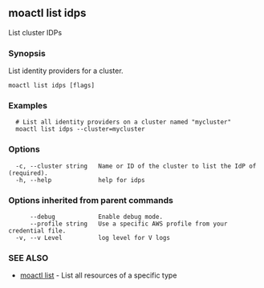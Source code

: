 ## moactl list idps

List cluster IDPs

### Synopsis

List identity providers for a cluster.

```
moactl list idps [flags]
```

### Examples

```
  # List all identity providers on a cluster named "mycluster"
  moactl list idps --cluster=mycluster
```

### Options

```
  -c, --cluster string   Name or ID of the cluster to list the IdP of (required).
  -h, --help             help for idps
```

### Options inherited from parent commands

```
      --debug            Enable debug mode.
      --profile string   Use a specific AWS profile from your credential file.
  -v, --v Level          log level for V logs
```

### SEE ALSO

* [moactl list](moactl_list.md)	 - List all resources of a specific type

